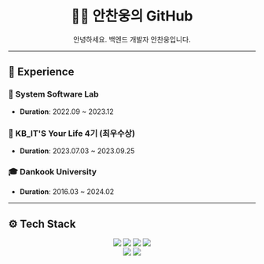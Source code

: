 <h1 align="center">👨‍💻 안찬웅의 GitHub</h1>
<p align="center">안녕하세요.  백엔드 개발자 안찬웅입니다.</p>

---

## 📜 Experience

### 🚀 System Software Lab
- **Duration**: 2022.09 ~ 2023.12

### 🌟 KB_IT'S Your Life 4기 (최우수상)
- **Duration**: 2023.07.03 ~ 2023.09.25
 
### 🎓 Dankook University
- **Duration**: 2016.03 ~ 2024.02
---

## ⚙️ Tech Stack
<p align="center">
  <img src="https://img.shields.io/badge/Python-3776AB?style=for-the-badge&logo=python&logoColor=white"/>
  <img src="https://img.shields.io/badge/Java-ED8B00?style=for-the-badge&logo=java&logoColor=white"/>
  <img src="https://img.shields.io/badge/SpringBoot-6DB33F?style=for-the-badge&logo=spring-boot&logoColor=white"/>
  <img src="https://img.shields.io/badge/Oracle-F80000?style=for-the-badge&logo=oracle&logoColor=white"/> <br>
  <img src="https://img.shields.io/badge/SWAGGER-85EA2D?style=for-the-badge&logo=swagger&logoColor=white"/>
  <img src="https://img.shields.io/badge/JIRA-0052CC?style=for-the-badge&logo=jira-software&logoColor=white"/>
</p> 
